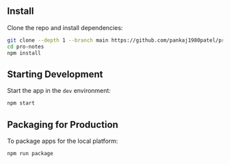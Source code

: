 ## Install

Clone the repo and install dependencies:

```bash
git clone --depth 1 --branch main https://github.com/pankaj1980patel/pro-notes.git
cd pro-notes
npm install
```

## Starting Development

Start the app in the `dev` environment:

```bash
npm start
```

## Packaging for Production

To package apps for the local platform:

```bash
npm run package
```
